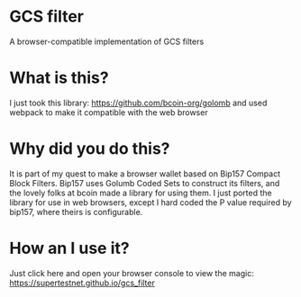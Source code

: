 # GCS filter
A browser-compatible implementation of GCS filters

# What is this?
I just took this library: https://github.com/bcoin-org/golomb and used webpack to make it compatible with the web browser

# Why did you do this?
It is part of my quest to make a browser wallet based on Bip157 Compact Block Filters. Bip157 uses Golumb Coded Sets to construct its filters, and the lovely folks at bcoin made a library for using them. I just ported the library for use in web browsers, except I hard coded the P value required by bip157, where theirs is configurable.

# How an I use it?
Just click here and open your browser console to view the magic: https://supertestnet.github.io/gcs_filter
